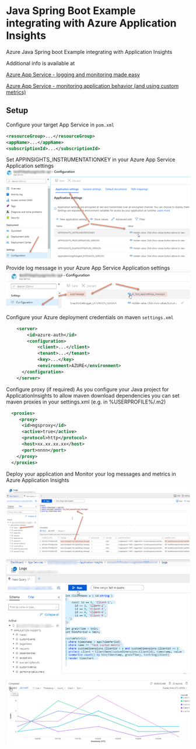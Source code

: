 # Java Spring Boot Example integrating with Azure Application Insights
Azure Java Spring boot Example integrating with Application Insights

Additional info is available at

[Azure App Service - logging and monitoring made easy](https://www.cloudmatter.io/home/azure-app-service-log-monitoring-made-easy)

[Azure App Service - monitoring application behavior (and using custom metrics)](https://www.cloudmatter.io/home/azure-app-service-monitoring-application-behavior-and-using-custom-metrics)


## Setup
Configure your target App Service in <code>pom.xml</code>

```xml
<resourceGroup>...</resourceGroup>
<appName>...</appName>
<subscriptionId>...</subscriptionId>
```
   

Set APPINSIGHTS_INSTRUMENTATIONKEY in your Azure App Service Application settings
![APPINSIGHTS_INSTRUMENTATIONKEY](./src/common/images/ApplicationSettingsAIKey.png "APPINSIGHTS_INSTRUMENTATIONKEY")


Provide log message in your Azure App Service Application settings
![LogMessage](./src/common/images/LogMessage.png "LogMessage")

Configure your Azure deployment credentials on maven <code>settings.xml</code>

```xml
	<server>
		<id>azure-auth</id>
		<configuration>
			<client>...</client>    
			<tenant>...</tenant>
			<key>...</key>
			<environment>AZURE</environment>
	  </configuration>
    </server> 
```

Configure proxy (if required)
As you configure your Java project for ApplicationInsights to allow maven download dependencies you can set maven proxies in your settings.xml (e.g. in %USERPROFILE%/.m2)

```xml
  <proxies>
	 <proxy>
	  <id>mgsproxy</id>
	  <active>true</active>
	  <protocol>http</protocol>
	  <host>xx.xx.xx.xx</host>
	  <port>nnnn</port>
	</proxy>
  </proxies>
```


Deploy your application and Monitor your log messages and metrics in Azure Application Insights

![QueryLogs](./src/common/images/QueryLogs.png "QueryLogs")

![CustomMetricsQuery](./src/common/images/CustomMetricsQuery.png "CustomMetricsQuery")

![CustomMetricsGraphs](./src/common/images/CustomMetricsGraph.png "CustomMetricsGraph")




